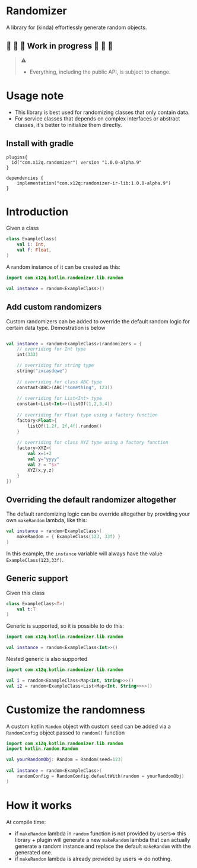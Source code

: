# Randomizer

A library for (kinda) effortlessly generate random objects. 

## :construction: :construction: :construction: Work in progress :construction: :construction: :construction: 
  
> :warning:
> - Everything, including the public API, is subject to change.


# Usage note
- This library is best used for randomizing classes that only contain data.
- For service classes that depends on complex interfaces or abstract classes, it's better to initialize them directly.


## Install with gradle
```
plugins{
  id("com.x12q.randomizer") version "1.0.0-alpha.9"
}

dependencies {
    implementation("com.x12q:randomizer-ir-lib:1.0.0-alpha.9")
}
```


# Introduction

Given a class 

```kotlin
class ExampleClass(
    val i: Int,
    val f: Float,
)
```

A random instance of it can be created as this:

```kotlin
import com.x12q.kotlin.randomizer.lib.random

val instance = random<ExampleClass>()
```

## Add custom randomizers

Custom randomizers can be added to override the default random logic for certain data type. Demostration is below

```kotlin

val instance = random<ExampleClass>(randomizers = {
    // overriding for Int type
    int(333)

    // overriding for string type
    string("zxcasdqwe")
    
    // overriding for class ABC type
    constant<ABC>(ABC("something", 123))
    
    // overriding for List<Int> type
    constant<List<Int>>(listOf(1,2,3,4))
    
    // overriding for Float type using a factory function
    factory<Float>{
        listOf(1.2f, 2f,4f).random()
    }
    
    // overriding for class XYZ type using a factory function
    factory<XYZ>{
        val x=1+2
        val y="yyyy"
        val z = "$x"
        XYZ(x,y,z)
    }
})
```

## Overriding the default randomizer altogether
The default randomizing logic can be override altogether by providing your own `makeRandom` lambda, like this:

```kotlin
val instance = random<ExampleClass>(
    makeRandom = { ExampleClass(123, 33f) }
)
```

In this example, the `instance` variable will always have the value `ExampleClass(123,33f)`.


## Generic support

Given this class
```kotlin
class ExampleClass<T>(
    val t:T
)
```

Generic is supported, so it is possible to do this:

```kotlin
import com.x12q.kotlin.randomizer.lib.random

val instance = random<ExampleClass<Int>>()
```

Nested generic is also supported

```kotlin
import com.x12q.kotlin.randomizer.lib.random

val i = random<ExampleClass<Map<Int, String>>>()
val i2 = random<ExampleClass<List<Map<Int, String>>>>()
```

# Customize the randomness

A custom kotlin `Random` object with custom seed can be added via a `RandomConfig` object passed to `random()` function

```kotlin
import com.x12q.kotlin.randomizer.lib.random
import kotlin.random.Random

val yourRandomObj: Random = Random(seed=123)
        
val instance = random<ExampleClass>(
    randomConfig = RandomConfig.defaultWith(random = yourRandomObj)
)
```


# How it works

At compile time:
- if `makeRandom` lambda in `random` function is not provided by users=> this library + plugin will generate a new `makeRandom` lambda that can actually generate a random instance and replace the default `makeRandom` with the generated one.
- if `makeRandom` lambda is already provided by users => do nothing.
